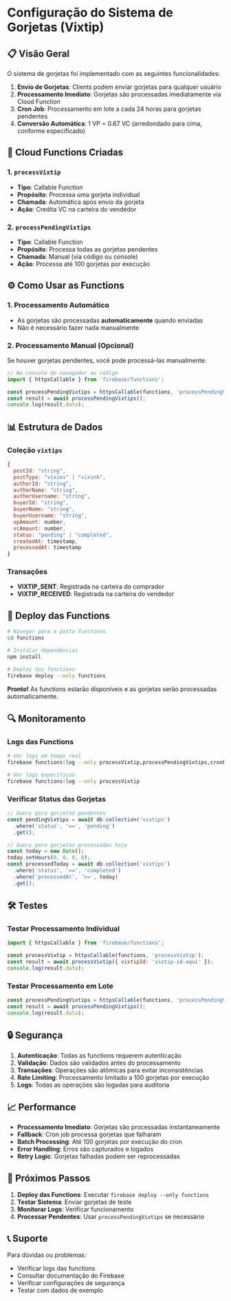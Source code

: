 # Configuração do Sistema de Gorjetas (Vixtip)

## 📋 Visão Geral

O sistema de gorjetas foi implementado com as seguintes funcionalidades:

1. **Envio de Gorjetas**: Clients podem enviar gorjetas para qualquer usuário
2. **Processamento Imediato**: Gorjetas são processadas imediatamente via Cloud Function
3. **Cron Job**: Processamento em lote a cada 24 horas para gorjetas pendentes
4. **Conversão Automática**: 1 VP = 0.67 VC (arredondado para cima, conforme especificado)

## 🔧 Cloud Functions Criadas

### 1. `processVixtip`
- **Tipo**: Callable Function
- **Propósito**: Processa uma gorjeta individual
- **Chamada**: Automática após envio da gorjeta
- **Ação**: Credita VC na carteira do vendedor

### 2. `processPendingVixtips`
- **Tipo**: Callable Function
- **Propósito**: Processa todas as gorjetas pendentes
- **Chamada**: Manual (via código ou console)
- **Ação**: Processa até 100 gorjetas por execução

## ⚙️ Como Usar as Functions

### 1. Processamento Automático
- As gorjetas são processadas **automaticamente** quando enviadas
- Não é necessário fazer nada manualmente

### 2. Processamento Manual (Opcional)
Se houver gorjetas pendentes, você pode processá-las manualmente:

```javascript
// No console do navegador ou código
import { httpsCallable } from 'firebase/functions';

const processPendingVixtips = httpsCallable(functions, 'processPendingVixtips');
const result = await processPendingVixtips();
console.log(result.data);
```

## 📊 Estrutura de Dados

### Coleção `vixtips`
```javascript
{
  postId: "string",
  postType: "vixies" | "vixink",
  authorId: "string",
  authorName: "string",
  authorUsername: "string",
  buyerId: "string",
  buyerName: "string",
  buyerUsername: "string",
  vpAmount: number,
  vcAmount: number,
  status: "pending" | "completed",
  createdAt: timestamp,
  processedAt: timestamp
}
```

### Transações
- **VIXTIP_SENT**: Registrada na carteira do comprador
- **VIXTIP_RECEIVED**: Registrada na carteira do vendedor

## 🚀 Deploy das Functions

```bash
# Navegar para a pasta functions
cd functions

# Instalar dependências
npm install

# Deploy das functions
firebase deploy --only functions
```

**Pronto!** As functions estarão disponíveis e as gorjetas serão processadas automaticamente.

## 🔍 Monitoramento

### Logs das Functions
```bash
# Ver logs em tempo real
firebase functions:log --only processVixtip,processPendingVixtips,cronProcessVixtips

# Ver logs específicos
firebase functions:log --only processVixtip
```

### Verificar Status das Gorjetas
```javascript
// Query para gorjetas pendentes
const pendingVixtips = await db.collection('vixtips')
  .where('status', '==', 'pending')
  .get();

// Query para gorjetas processadas hoje
const today = new Date();
today.setHours(0, 0, 0, 0);
const processedToday = await db.collection('vixtips')
  .where('status', '==', 'completed')
  .where('processedAt', '>=', today)
  .get();
```

## 🛠️ Testes

### Testar Processamento Individual
```javascript
import { httpsCallable } from 'firebase/functions';

const processVixtip = httpsCallable(functions, 'processVixtip');
const result = await processVixtip({ vixtipId: 'vixtip-id-aqui' });
console.log(result.data);
```

### Testar Processamento em Lote
```javascript
const processPendingVixtips = httpsCallable(functions, 'processPendingVixtips');
const result = await processPendingVixtips();
console.log(result.data);
```

## 🔒 Segurança

1. **Autenticação**: Todas as functions requerem autenticação
2. **Validação**: Dados são validados antes do processamento
3. **Transações**: Operações são atômicas para evitar inconsistências
4. **Rate Limiting**: Processamento limitado a 100 gorjetas por execução
5. **Logs**: Todas as operações são logadas para auditoria

## 📈 Performance

- **Processamento Imediato**: Gorjetas são processadas instantaneamente
- **Fallback**: Cron job processa gorjetas que falharam
- **Batch Processing**: Até 100 gorjetas por execução do cron
- **Error Handling**: Erros são capturados e logados
- **Retry Logic**: Gorjetas falhadas podem ser reprocessadas

## 🎯 Próximos Passos

1. **Deploy das Functions**: Executar `firebase deploy --only functions`
2. **Testar Sistema**: Enviar gorjetas de teste
3. **Monitorar Logs**: Verificar funcionamento
4. **Processar Pendentes**: Usar `processPendingVixtips` se necessário

## 📞 Suporte

Para dúvidas ou problemas:
- Verificar logs das functions
- Consultar documentação do Firebase
- Verificar configurações de segurança
- Testar com dados de exemplo
